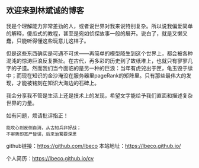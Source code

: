 ## 欢迎来到林斌诚的博客

我是个理解能力非常差劲的人，或者说世界对我来说特别复杂。所以说我偏爱简单的解释，傻瓜式的教程，甚至是宛如侦探故事一般的展开。说白了，就是又懒又蠢，只能听得懂这些玩意儿这样子。

但是这些东西确实是可遇不可求——再简单的模型降生到这个世界上，都会被各种混沌的惊涛巨浪反复撕扯。在古代，再多彩的历史到了故纸堆上，也就只有寥寥几字的孑遗。然而我们当今面临的是另一种的巨浪：当年有虎兕出于匣，龟玉毁于牍中；而现在知识的金沙淹没在服务器里pageRank的矩阵里。只有那些最伟大的发现，才能被铭刻在知识大海边的石碑上。

我会分享我不管是生活上还是技术上的发现，希望文字能给予我们直面和描述复杂世界的力量。

如有问题，烦请批评指正！

```
能攻心则反侧自消，从古知兵非好战；
不审势即宽严皆误，后来治蜀要深思
```
github链接：<https://github.com/lbeco>
本站地址：<https://lbeco.github.io/>

个人简历：<https://lbeco.github.io/cv>